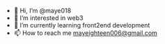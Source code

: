 - 👋 Hi, I’m @maye018
- 👀 I’m interested in web3
- 🌱 I’m currently learning front2end development
- 📫 How to reach me mayeighteen006@gmail.com

<!---
maye018/maye018 is a ✨ special ✨ repository because its `README.md` (this file) appears on your GitHub profile.
You can click the Preview link to take a look at your changes.
--->
